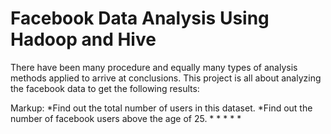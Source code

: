 # Facebook Data Analysis Using Hadoop and Hive

There have been many procedure and equally many types of analysis methods applied to arrive at conclusions. This project is all about analyzing the facebook data to get the following results:

Markup:  *Find out the total number of users in this dataset.
         *Find out the number of facebook users above the age of 25.
  *
  *
  *
  *
  *
